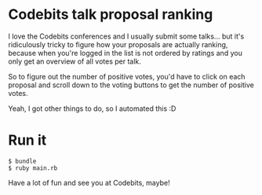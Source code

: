 # Codebits talk proposal ranking

I love the Codebits conferences and I usually submit some talks...
but it's ridiculously tricky to figure how your proposals are actually ranking,
because when you're logged in the list is not ordered by ratings 
and you only get an overview of all votes per talk.

So to figure out the number of positive votes, you'd have to click on each proposal 
and scroll down to the voting buttons to get the number of positive votes.

Yeah, I got other things to do, so I automated this :D

# Run it

    $ bundle
    $ ruby main.rb
    
Have a lot of fun and see you at Codebits, maybe!